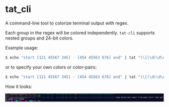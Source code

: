# tat_cli
A command-line tool to colorize terminal output with regex. 

Each group in the regex will be colored independently. `tat-cli` supports nested groups and 24-bit colors.

Example usage:

```sh
$ echo "start [121 45567 345] - [454 45563 676] end" | tat "(\[(\d(\d\d)) (\d(\d(\d)\d)\d) ((\d\d)\d)\])"
```
or to specify your own colors or color-pairs:

```sh
$ echo "start [121 45567 345] - [454 45563 676] end" | tat "(\[(\d(\d\d)) (\d(\d(\d)\d)\d) ((\d\d)\d)\])" ff0000 00ff00:ff00ff 0000ff ffff00:0000ff 00ffff ff00ff:00ff00 000000 ffffff:000000
```


How it looks:

![Preview](https://raw.githubusercontent.com/salt-die/tat_cli/main/preview.png)
